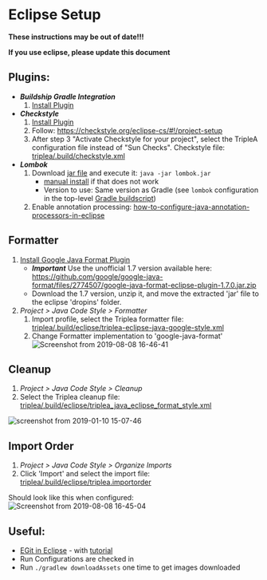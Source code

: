 # Eclipse Setup

**These instructions may be out of date!!!**

**If you use eclipse, please update this document**

##  Plugins:
  - ***Buildship Gradle Integration***
     1. [Install Plugin](https://marketplace.eclipse.org/content/buildship-gradle-integration)
  - ***Checkstyle***
     1. [Install Plugin](http://eclipse-cs.sourceforge.net)
     1. Follow: https://checkstyle.org/eclipse-cs/#!/project-setup
     1. After step 3 "Activate Checkstyle for your project", select the TripleA configuration file
      instead of "Sun Checks". Checkstyle file: [triplea/.build/checkstyle.xml
     ](https://github.com/triplea-game/triplea/blob/master/.build/checkstyle.xml)
  - ***Lombok***
    1. Download [jar file](https://projectlombok.org/downloads/lombok.jar) and execute it: `java -jar lombok.jar`
       - [manual install](https://groups.google.com/forum/#!topic/project-lombok/3rVS0eXVl5U)
         if that does not work
       - Version to use: Same version as Gradle (see `lombok` configuration in the top-level [Gradle buildscript](https://github.com/triplea-game/triplea/blob/master/build.gradle))
    2. Enable annotation processing: [how-to-configure-java-annotation-processors-in-eclipse
      ](https://stackoverflow.com/questions/43404891/how-to-configure-java-annotation-processors-in-eclipse)

## Formatter
1. [Install Google Java Format Plugin](https://github.com/google/google-java-format#eclipse)
   * ***Important*** Use the unofficial 1.7 version available here: https://github.com/google/google-java-format/files/2774507/google-java-format-eclipse-plugin-1.7.0.jar.zip
   * Download the 1.7 version, unzip it, and move the extracted 'jar' file to the eclipse 'dropins' folder.
1. *Project > Java Code Style > Formatter*
   1. Import profile, select the Triplea formatter file: [triplea/.build/eclipse/triplea-eclipse-java-google-style.xml
     ](https://github.com/triplea-game/triplea/blob/master/.build/eclipse/triplea-eclipse-java-google-style.xml)
   1. Change Formatter implementation to 'google-java-format'
![Screenshot from 2019-08-08 16-46-41
](https://user-images.githubusercontent.com/12397753/62744601-224ed680-b9fc-11e9-8922-df3564c4207f.png)

## Cleanup
1. *Project > Java Code Style > Cleanup*
1. Select the Triplea cleanup file: [triplea/.build/eclipse/triplea_java_eclipse_format_style.xml
   ](https://github.com/triplea-game/triplea/blob/master/.build/eclipse/triplea_java_eclipse_format_style.xml)

![screenshot from 2019-01-10 15-07-46
  ](https://user-images.githubusercontent.com/12397753/51002909-acc46b80-14e9-11e9-8a49-80281769f81a.png)

## Import Order
1. *Project > Java Code Style > Organize Imports*
1. Click 'Import' and select the import file: [triplea/.build/eclipse/triplea.importorder
](https://github.com/triplea-game/triplea/blob/master/.eclipse/format/triplea.importorder)

Should look like this when configured: <br />
![Screenshot from 2019-08-08 16-45-04
](https://user-images.githubusercontent.com/12397753/62744560-e7e53980-b9fb-11e9-815c-2a6432d77e42.png)

## Useful:
  - [EGit in Eclipse](http://www.eclipse.org/egit/) - with [tutorial
      ](http://www.vogella.com/tutorials/EclipseGit/article.html)
  - Run Configurations are checked in
  - Run `./gradlew downloadAssets` one time to get images downloaded

